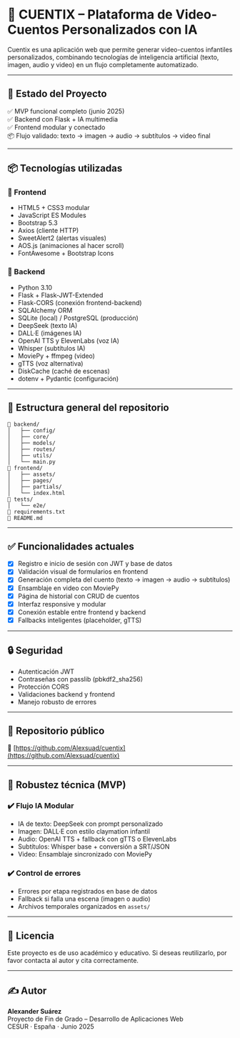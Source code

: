 # 🧠 CUENTIX – Plataforma de Video-Cuentos Personalizados con IA

Cuentix es una aplicación web que permite generar video-cuentos infantiles personalizados, combinando tecnologías de inteligencia artificial (texto, imagen, audio y video) en un flujo completamente automatizado.

---

## 🚀 Estado del Proyecto

✅ MVP funcional completo (junio 2025)  
✅ Backend con Flask + IA multimedia  
✅ Frontend modular y conectado  
📦 Flujo validado: texto → imagen → audio → subtítulos → video final

---

## 📦 Tecnologías utilizadas

### 🔹 Frontend

- HTML5 + CSS3 modular
- JavaScript ES Modules
- Bootstrap 5.3
- Axios (cliente HTTP)
- SweetAlert2 (alertas visuales)
- AOS.js (animaciones al hacer scroll)
- FontAwesome + Bootstrap Icons

### 🔹 Backend

- Python 3.10
- Flask + Flask-JWT-Extended
- Flask-CORS (conexión frontend-backend)
- SQLAlchemy ORM
- SQLite (local) / PostgreSQL (producción)
- DeepSeek (texto IA)
- DALL·E (imágenes IA)
- OpenAI TTS y ElevenLabs (voz IA)
- Whisper (subtítulos IA)
- MoviePy + ffmpeg (video)
- gTTS (voz alternativa)
- DiskCache (caché de escenas)
- dotenv + Pydantic (configuración)

---

## 🧱 Estructura general del repositorio

```
📁 backend/
│   ├── config/
│   ├── core/
│   ├── models/
│   ├── routes/
│   ├── utils/
│   └── main.py
📁 frontend/
│   ├── assets/
│   ├── pages/
│   ├── partials/
│   └── index.html
📁 tests/
│   └── e2e/
📄 requirements.txt
📄 README.md
```

---

## ✅ Funcionalidades actuales

- [x] Registro e inicio de sesión con JWT y base de datos
- [x] Validación visual de formularios en frontend
- [x] Generación completa del cuento (texto → imagen → audio → subtítulos)
- [x] Ensamblaje en video con MoviePy
- [x] Página de historial con CRUD de cuentos
- [x] Interfaz responsive y modular
- [x] Conexión estable entre frontend y backend
- [x] Fallbacks inteligentes (placeholder, gTTS)

---

## 🔒 Seguridad

- Autenticación JWT
- Contraseñas con passlib (pbkdf2_sha256)
- Protección CORS
- Validaciones backend y frontend
- Manejo robusto de errores

---

## 📎 Repositorio público

🔗 [https://github.com/Alexsuad/cuentix](https://github.com/Alexsuad/cuentix)

---

## 🧠 Robustez técnica (MVP)

### ✔️ Flujo IA Modular

- IA de texto: DeepSeek con prompt personalizado
- Imagen: DALL·E con estilo claymation infantil
- Audio: OpenAI TTS + fallback con gTTS o ElevenLabs
- Subtítulos: Whisper base + conversión a SRT/JSON
- Video: Ensamblaje sincronizado con MoviePy

### ✔️ Control de errores

- Errores por etapa registrados en base de datos
- Fallback si falla una escena (imagen o audio)
- Archivos temporales organizados en `assets/`

---

## 📄 Licencia

Este proyecto es de uso académico y educativo. Si deseas reutilizarlo, por favor contacta al autor y cita correctamente.

---

## ✍️ Autor

**Alexander Suárez**  
Proyecto de Fin de Grado – Desarrollo de Aplicaciones Web  
CESUR · España · Junio 2025
